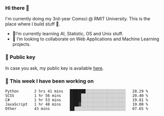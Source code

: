 ### Hi there 👋

I'm currently doing my 3rd-year Comsci @ RMIT University. This is the place where I build stuff 👀. 

- 🌱I’m currently learning AI, Statistic, OS and Unix stuff.
- 👯 I’m looking to collaborate on Web Applications and Machine Learning projects.

### 🔑 Public key

In case you ask, my public key is available [here](https://public.auspham.dev/).

### 📅 This week I have been working on
<!--START_SECTION:waka-->
```text
Python       2 hrs 41 mins   ███████░░░░░░░░░░░░░░░░░░   28.29 % 
SCSS         1 hr 56 mins    █████░░░░░░░░░░░░░░░░░░░░   20.40 % 
C#           1 hr 53 mins    █████░░░░░░░░░░░░░░░░░░░░   19.81 % 
JavaScript   1 hr 48 mins    ████▓░░░░░░░░░░░░░░░░░░░░   19.00 % 
Other        43 mins         ██░░░░░░░░░░░░░░░░░░░░░░░   07.65 % 
```
<!--END_SECTION:waka-->

<!--
**rockmanvnx6/rockmanvnx6** is a ✨ _special_ ✨ repository because its `README.md` (this file) appears on your GitHub profile.

Here are some ideas to get you started:

- 🔭 I’m currently working on ...
- 🌱 I’m currently learning ...
- 👯 I’m looking to collaborate on ...
- 🤔 I’m looking for help with ...
- 💬 Ask me about ...
- 📫 How to reach me: ...
- 😄 Pronouns: ...
- ⚡ Fun fact: ...
-->
